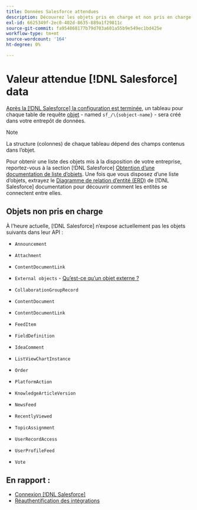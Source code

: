 ```yaml
---
title: Données Salesforce attendues
description: Découvrez les objets pris en charge et non pris en charge dans les données Salesforce.
exl-id: 6625349f-2ec0-402d-8635-889a1f29811c
source-git-commit: fa954868177b79d703a601a55b9e549ec1bd425e
workflow-type: tm+mt
source-wordcount: '164'
ht-degree: 0%

---
```


# Valeur attendue [!DNL Salesforce] data

[Après la [!DNL Salesforce] la configuration est terminée](../integrations/salesforce.md), un tableau pour chaque table de requête [objet](https://developer.salesforce.com/docs/atlas.en-us.api.meta/api/sforce_api_objects_concepts.htm) - named `sf_/\{sobject-name}` - sera créé dans votre entrepôt de données.

>[!NOTE]
>
>La structure (colonnes) de chaque tableau dépend des champs contenus dans l’objet.

Pour obtenir une liste des objets mis à la disposition de votre entreprise, reportez-vous à la section [!DNL Salesforce] [Obtention d’une documentation de liste d’objets](https://developer.salesforce.com/docs/atlas.en-us.api_rest.meta/api_rest/dome_describeGlobal.htm). Une fois que vous disposez d’une liste d’objets, extrayez le [Diagramme de relation d’entité (ERD)](https://developer.salesforce.com/docs/atlas.en-us.object_reference.meta/object_reference/sforce_api_erd_knowledge.htm) de [!DNL Salesforce] documentation pour découvrir comment les entités se connectent entre elles.

## Objets non pris en charge

À l’heure actuelle, [!DNL Salesforce] n’expose actuellement pas les objets suivants dans leur API :

* `Announcement`
* `Attachment`
* `ContentDocumentLink`
* `External objects` - [Qu’est-ce qu’un objet externe ?](https://developer.salesforce.com/docs/atlas.en-us.api.meta/api/sforce_api_objects_external_objects.htm)
* `CollaborationGroupRecord`
* `ContentDocument`
* `ContentDocumentLink`
* `FeedItem`
* `FieldDefinition`
* `IdeaComment`
* `ListViewChartInstance`
* `Order`
* `PlatformAction`

* `KnowledgeArticleVersion`
* `NewsFeed`
* `RecentlyViewed`
* `TopicAssignment`
* `UserRecordAccess`
* `UserProfileFeed`
* `Vote`

## En rapport :

* [Connexion [!DNL Salesforce]](../integrations/salesforce.md)
* [Réauthentification des intégrations](https://experienceleague.adobe.com/docs/commerce-knowledge-base/kb/how-to/mbi-reauthenticating-integrations.html?lang=en)
